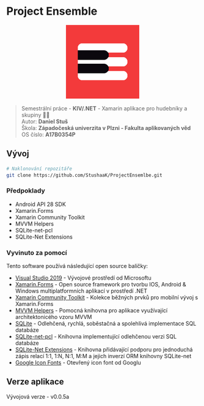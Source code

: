 # Project Ensemble

<div align="center">
    <img  src="./logo/logo.png" alt="Logo">
</div>

> Semestrální práce - **KIV/.NET** - Xamarin aplikace pro hudebníky a skupiny 🎺🎵  
> Autor: **Daniel Stuš**  
> Škola: **Západočeská univerzita v Plzni - Fakulta aplikovaných věd**  
> OS číslo: **A17B0354P**



## Vývoj
```bash
# Naklonování repozitáře
git clone https://github.com/StushaaK/ProjectEnsemlbe.git
```
### Předpoklady
* Android API 28 SDK
* Xamarin.Forms
* Xamarin Community Toolkit
* MVVM Helpers
* SQLite-net-pcl
* SQLite-Net Extensions


### Vyvinuto za pomocí
Tento software používá následující open source balíčky:
- [Visual Studio 2019](https://visualstudio.microsoft.com/) - Vývojové prostředí od Microsoftu
- [Xamarin.Forms](https://dotnet.microsoft.com/apps/xamarin/xamarin-forms) - Open source framework pro tvorbu IOS, Android & Windows multiplatformních aplikací v prostředí .NET
- [Xamarin Community Toolkit](https://github.com/xamarin/XamarinCommunityToolkit) - Kolekce běžných prvků pro mobilní vývoj s Xamarin.Forms
- [MVVM Helpers](https://github.com/jamesmontemagno/mvvm-helpers) - Pomocná knihovna pro aplikace využívající architektonicého vzoru MVVM
- [SQLite](https://www.sqlite.org/index.html) - Odlehčená, rychlá, soběstačná a spolehlivá implementace SQL databáze
- [SQLite-net-pcl](https://github.com/praeclarum/sqlite-net) - Knihovna implementující odlehčenou verzi SQL databáze
- [SQLite-Net Extensions](https://bitbucket.org/twincoders/sqlite-net-extensions/src/master/) - Knihovna přidávající podporu pro jednoduchá zápis relací 1:1, 1:N, N:1, M:M a jejich inverzí ORM knihovny SQLite-net
- [Google Icon Fonts](https://fonts.google.com/icons) - Otevřený icon font od Googlu

## Verze aplikace
Vývojová verze - v0.0.5a

